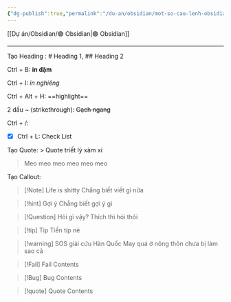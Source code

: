```yaml
---
{"dg-publish":true,"permalink":"/du-an/obsidian/mot-so-cau-lenh-obsidian/","dgPassFrontmatter":true}
---
```


[[Dự án/Obsidian/🟣 Obsidian\|🟣 Obsidian]]
___

Tạo Heading : # Heading 1, ## Heading 2

Ctrl + B: **in đậm**

Ctrl + I: *in nghiêng*

Ctrl + Alt + H: ==highlight==
<!--SR:!2023-08-15,2,230-->






2 dấu ~ (strikethrough):  ~~Gạch ngang~~

Ctrl + /: 

- [x] Ctrl + L: Check List 

Tạo Quote: > Quote triết lý xàm xí
> Meo meo meo meo meo meo 

Tạo Callout: 

> [!Note] Life is shitty
> Chẳng biết viết gì nữa 


> [!hint] Gợi ý
> Chẳng biết gợi ý gì


> [!Question] Hỏi gì vậy?
> Thích thì hỏi thôi 


> [!tip] Tip
> Tiền típ nè


> [!warning] SOS giải cứu Hàn Quốc 
> May quá ở nông thôn chưa bị làm sao cả


> [!Fail] Fail
> Contents


> [!Bug] Bug
> Contents


> [!quote] Quote
> Contents
